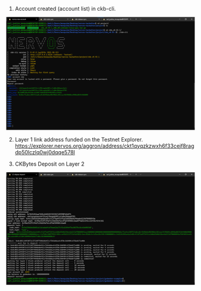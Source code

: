 1. Account created (account list) in ckb-cli.
<img src="https://github.com/mosquida/nervos-gitcoin-hackathon/blob/main/gitcoin_1/nervos-new-account.png">


2. Layer 1 link address funded on the Testnet Explorer.
https://explorer.nervos.org/aggron/address/ckt1qyqzkzwxh6f33cejf8ragdp50lczlq0wj0dqqe578l


3. CKBytes Deposit on Layer 2
<img src="https://github.com/mosquida/nervos-gitcoin-hackathon/blob/main/gitcoin_1/layer2-ckbytes-deposit.png">